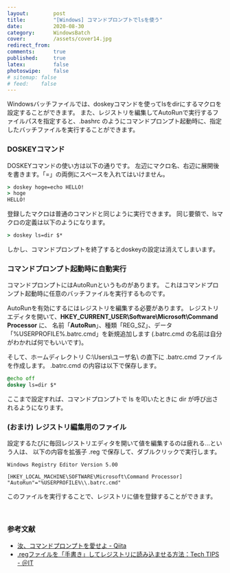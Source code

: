 ```yaml
---
layout:        post
title:         "[Windows] コマンドプロンプトでlsを使う"
date:          2020-08-30
category:      WindowsBatch
cover:         /assets/cover14.jpg
redirect_from:
comments:      true
published:     true
latex:         false
photoswipe:    false
# sitemap: false
# feed:    false
---
```


Windowsバッチファイルでは、doskeyコマンドを使ってlsをdirにするマクロを設定することができます。
また、レジストリを編集してAutoRunで実行するファイルパスを指定すると、.bashrc のようにコマンドプロンプト起動時に、指定したバッチファイルを実行することができます。


### DOSKEYコマンド

DOSKEYコマンドの使い方は以下の通りです。
左辺にマクロ名、右辺に展開後を書きます。「=」の両側にスペースを入れてはいけません。

```bat
> doskey hoge=echo HELLO!
> hoge
HELLO!
```

登録したマクロは普通のコマンドと同じように実行できます。
同じ要領で、lsマクロの定義は以下のようになります。

```bat
> doskey ls=dir $*
```

しかし、コマンドプロンプトを終了するとdoskeyの設定は消えてしまいます。

### コマンドプロンプト起動時に自動実行

コマンドプロンプトにはAutoRunというものがあります。
これはコマンドプロンプト起動時に任意のバッチファイルを実行するものです。

AutoRunを有効にするにはレジストリを編集する必要があります。
レジストリエディタを開いて、**HKEY_CURRENT_USER\Software\Microsoft\Command Processor** に、
名前「**AutoRun**」、種類「REG_SZ」、データ「%USERPROFILE%\.batrc.cmd」を新規追加します
(.batrc.cmd の名前は自分がわかれば何でもいいです)。

そして、ホームディレクトリ C:\Users\ユーザ名\ の直下に .batrc.cmd ファイルを作成します。
.batrc.cmd の内容は以下で保存します。

```bat
@echo off
doskey ls=dir $*
```

ここまで設定すれば、コマンドプロンプトで ls を叩いたときに dir が呼び出されるようになります。

### (おまけ) レジストリ編集用のファイル

設定するたびに毎回レジストリエディタを開いて値を編集するのは疲れる...という人は、
以下の内容を拡張子 .reg で保存して、ダブルクリックで実行します。

```reg
Windows Registry Editor Version 5.00

[HKEY_LOCAL_MACHINE\SOFTWARE\Microsoft\Command Processor]
"AutoRun"="%USERPROFILE%\\.batrc.cmd"
```

このファイルを実行することで、レジストリに値を登録することができます。

<br>

### 参考文献

- [汝、コマンドプロンプトを愛せよ - Qiita](https://qiita.com/mima_ita/items/90f709cad32ca4e7413d)
- [.regファイルを「手書き」してレジストリに読み込ませる方法：Tech TIPS - ＠IT](https://www.atmarkit.co.jp/ait/articles/0901/16/news156.html)

